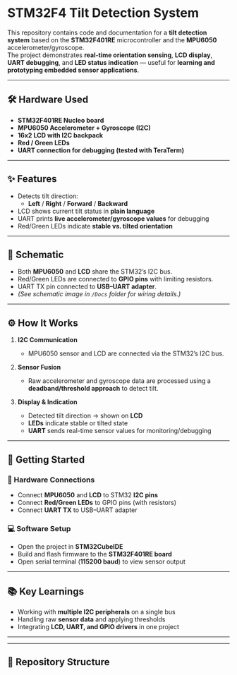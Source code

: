 # STM32F4 Tilt Detection System  

This repository contains code and documentation for a **tilt detection system** based on the **STM32F401RE** microcontroller and the **MPU6050** accelerometer/gyroscope.  
The project demonstrates **real-time orientation sensing**, **LCD display**, **UART debugging**, and **LED status indication** — useful for **learning and prototyping embedded sensor applications**.  

---

## 🛠️ Hardware Used  
- **STM32F401RE Nucleo board**  
- **MPU6050 Accelerometer + Gyroscope (I2C)**  
- **16x2 LCD with I2C backpack**  
- **Red / Green LEDs**  
- **UART connection for debugging (tested with TeraTerm)**  

---

## ✨ Features  
- Detects tilt direction:  
  - **Left** / **Right** / **Forward** / **Backward**  
- LCD shows current tilt status in **plain language**  
- UART prints **live accelerometer/gyroscope values** for debugging  
- Red/Green LEDs indicate **stable vs. tilted orientation**  

---

## 📐 Schematic  
- Both **MPU6050** and **LCD** share the STM32’s I2C bus.  
- Red/Green LEDs are connected to **GPIO pins** with limiting resistors.  
- UART TX pin connected to **USB–UART adapter**.  
- *(See schematic image in `/Docs` folder for wiring details.)*  

---

## ⚙️ How It Works  
1. **I2C Communication**  
   - MPU6050 sensor and LCD are connected via the STM32’s I2C bus.  

2. **Sensor Fusion**  
   - Raw accelerometer and gyroscope data are processed using a **deadband/threshold approach** to detect tilt.  

3. **Display & Indication**  
   - Detected tilt direction → shown on **LCD**  
   - **LEDs** indicate stable or tilted state  
   - **UART** sends real-time sensor values for monitoring/debugging  

---

## 🚀 Getting Started  

### 🔌 Hardware Connections  
- Connect **MPU6050** and **LCD** to STM32 **I2C pins**  
- Connect **Red/Green LEDs** to GPIO pins (with resistors)  
- Connect **UART TX** to USB–UART adapter  

### 💻 Software Setup  
- Open the project in **STM32CubeIDE**  
- Build and flash firmware to the **STM32F401RE board**  
- Open serial terminal (**115200 baud**) to view sensor output  

---

## 📚 Key Learnings  
- Working with **multiple I2C peripherals** on a single bus  
- Handling raw **sensor data** and applying thresholds  
- Integrating **LCD, UART, and GPIO drivers** in one project  

---
---

## 📂 Repository Structure  
